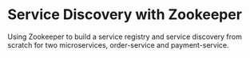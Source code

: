 # Service Discovery with Zookeeper

Using Zookeeper to build a service registry and service discovery from scratch for two microservices, order-service and payment-service.
